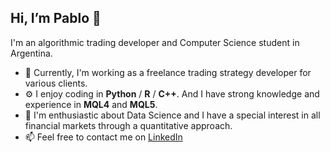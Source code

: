 ## Hi, I’m Pablo 👋


I'm an algorithmic trading developer and Computer Science student in Argentina.

- 🏢 Currently, I'm working as a freelance trading strategy developer for various clients.
- ⚙️ I enjoy coding in **Python** / **R** / **C++**. And I have strong knowledge and experience in **MQL4** and **MQL5**.
- 🌱 I'm enthusiastic about Data Science and I have a special interest in all financial markets through a quantitative approach.
- 📫 Feel free to contact me on [LinkedIn](https://www.linkedin.com/in/pablo-spata)


<!---
pablospata/pablospata is a ✨ special ✨ repository because its `README.md` (this file) appears on your GitHub profile.
You can click the Preview link to take a look at your changes.
--->
